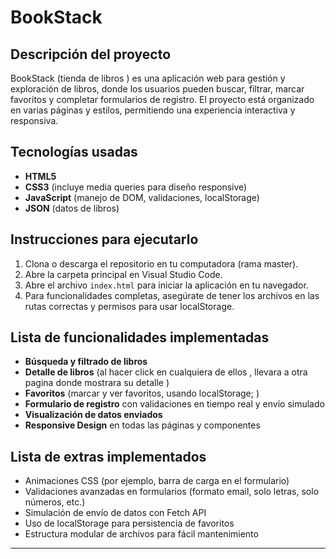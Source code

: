 # BookStack

## Descripción del proyecto
BookStack (tienda de libros ) es una aplicación web para gestión y exploración de libros, donde los usuarios pueden buscar, filtrar, marcar favoritos y completar formularios de registro. El proyecto está organizado en varias páginas y estilos, permitiendo una experiencia interactiva y responsiva.

## Tecnologías usadas
- **HTML5**  
- **CSS3** (incluye media queries para diseño responsive)
- **JavaScript** (manejo de DOM, validaciones, localStorage)
- **JSON** (datos de libros)


## Instrucciones para ejecutarlo
1. Clona o descarga el repositorio en tu computadora (rama master).
2. Abre la carpeta principal en Visual Studio Code.
3. Abre el archivo `index.html` para iniciar la aplicación en tu navegador.
4. Para funcionalidades completas, asegúrate de tener los archivos en las rutas correctas y permisos para usar localStorage.

## Lista de funcionalidades implementadas
- **Búsqueda y filtrado de libros** 
- **Detalle de libros** (al hacer click en cualquiera de ellos , llevara a otra pagina donde mostrara su detalle )
- **Favoritos** (marcar y ver favoritos, usando localStorage; )
- **Formulario de registro** con validaciones en tiempo real y envío simulado 
- **Visualización de datos enviados** 
- **Responsive Design** en todas las páginas y componentes

## Lista de extras implementados
- Animaciones CSS (por ejemplo, barra de carga en el formulario)
- Validaciones avanzadas en formularios (formato email, solo letras, solo números, etc.)
- Simulación de envío de datos con Fetch API
- Uso de localStorage para persistencia de favoritos
- Estructura modular de archivos para fácil mantenimiento

---

